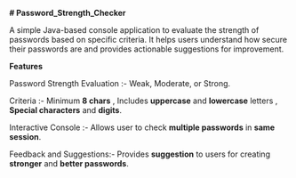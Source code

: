 **# Password_Strength_Checker**

A simple Java-based console application to evaluate the strength of passwords based on specific criteria. It helps users understand how secure their passwords are and provides actionable suggestions for improvement.

**Features**

Password Strength Evaluation
  :-   Weak, Moderate, or Strong.
  
Criteria
:- Minimum **8 chars** , Includes **uppercase** and **lowercase** letters , **Special characters** and **digits**.

Interactive Console :- Allows user to check **multiple passwords** in **same session**.

Feedback and Suggestions:- Provides **suggestion** to users for creating **stronger** and **better  passwords**.
